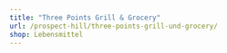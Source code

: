 ```yaml
---
title: "Three Points Grill & Grocery"
url: /prospect-hill/three-points-grill-und-grocery/
shop: Lebensmittel
---
```


